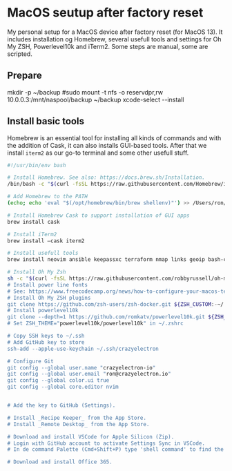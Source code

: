 # MacOS seutup after factory reset

My personal setup for a MacOS device after factory reset (for MacOS 13).
It includes installation og Homebrew, several usefull tools and settings for Oh My ZSH, Powerlevel10k and iTerm2.
Some steps are manual, some are scripted.

## Prepare

mkdir -p ~/backup
#sudo mount -t nfs -o reservdpr,rw 10.0.0.3:/mnt/naspool/backup ~/backup
xcode-select --install

## Install basic tools

Homebrew is an essential tool for installing all kinds of commands and with the addition of Cask, it can also installs GUI-based tools.
After that we install `iterm2` as our go-to terminal and some other usefull stuff.

```bash
#!/usr/bin/env bash

# Install Homebrew. See also: https://docs.brew.sh/Installation.
/bin/bash -c "$(curl -fsSL https://raw.githubusercontent.com/Homebrew/install/HEAD/install.sh)"

# Add Homebrew to the PATH
(echo; echo 'eval "$(/opt/homebrew/bin/brew shellenv)"') >> /Users/ron/.zprofile

# Install Homebrew Cask to support installation of GUI apps
brew install cask

# Install iTerm2
brew install —cask iterm2

# Install usefull tools
brew install neovim ansible keepassxc terraform nmap links geoip bash-completion watch kicad zsh

# Install Oh My Zsh
sh -c "$(curl -fsSL https://raw.githubusercontent.com/robbyrussell/oh-my-zsh/master/tools/install.sh)”
# Install power line fonts
# See: https://www.freecodecamp.org/news/how-to-configure-your-macos-terminal-with-zsh-like-a-pro-c0ab3f3c1156/
# Install Oh My ZSH plugins
git clone https://github.com/zsh-users/zsh-docker.git ${ZSH_CUSTOM:-~/.oh-my-zsh/custom}/plugins/zsh-docker
# Install powerlevel10k
git clone --depth=1 https://github.com/romkatv/powerlevel10k.git ${ZSH_CUSTOM:-$HOME/.oh-my-zsh/custom}/themes/powerlevel10k
# Set ZSH_THEME="powerlevel10k/powerlevel10k" in ~/.zshrc

# Copy SSH keys to ~/.ssh
# Add GitHub key to store
ssh-add --apple-use-keychain ~/.ssh/crazyelectron

# Configure Git
git config --global user.name "crazyelectron-io"
git config --global user.email "ron@crazyelectron.io"
git config --global color.ui true
git config --global core.editor nvim


# Add the key to GitHub (Settings).

# Install _Recipe Keeper_ from the App Store.
# Install _Remote Desktop_ from the App Store.

# Download and install VSCode for Apple Silicon (Zip).
# Login with GitHub account to activate Settings Sync in VSCode.
# In de command Palette (Cmd+Shift+P) type 'shell command' to find the `Shell Command: Install 'code' command in PATH`

# Download and install Office 365.
```
